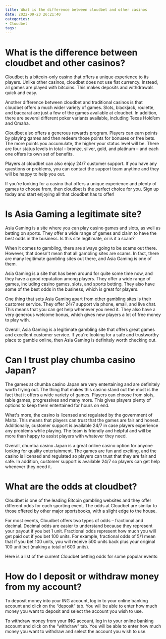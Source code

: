 ```yaml
---
title: What is the difference between cloudbet and other casinos
date: 2022-09-23 20:21:40
categories:
- Cloudbet
tags:
---
```



#  What is the difference between cloudbet and other casinos?

Cloudbet is a bitcoin-only casino that offers a unique experience to its players. Unlike other casinos, cloudbet does not use fiat currency. Instead, all games are played with bitcoins. This makes deposits and withdrawals quick and easy.

Another difference between cloudbet and traditional casinos is that cloudbet offers a much wider variety of games. Slots, blackjack, roulette, and baccarat are just a few of the games available at cloudbet. In addition, there are several different poker variants available, including Texas Hold’em and Omaha.

Cloudbet also offers a generous rewards program. Players can earn points by playing games and then redeem those points for bonuses or free bets. The more points you accumulate, the higher your status level will be. There are four status levels in total – bronze, silver, gold, and platinum – and each one offers its own set of benefits.

Players at cloudbet can also enjoy 24/7 customer support. If you have any questions or problems, you can contact the support team anytime and they will be happy to help you out.

If you’re looking for a casino that offers a unique experience and plenty of games to choose from, then cloudbet is the perfect choice for you. Sign up today and start enjoying all that cloudbet has to offer!

#  Is Asia Gaming a legitimate site? 
Asia Gaming is a site where you can play casino games and slots, as well as betting on sports. They offer a wide range of games and claim to have the best odds in the business. Is this site legitimate, or is it a scam?

When it comes to gambling, there are always going to be scams out there. However, that doesn't mean that all gambling sites are scams. In fact, there are many legitimate gambling sites out there, and Asia Gaming is one of them.

Asia Gaming is a site that has been around for quite some time now, and they have a good reputation among players. They offer a wide range of games, including casino games, slots, and sports betting. They also have some of the best odds in the business, which is great for players.

One thing that sets Asia Gaming apart from other gambling sites is their customer service. They offer 24/7 support via phone, email, and live chat. This means that you can get help whenever you need it. They also have a very generous welcome bonus, which gives new players a lot of free money to play with.

Overall, Asia Gaming is a legitimate gambling site that offers great games and excellent customer service. If you're looking for a safe and trustworthy place to gamble online, then Asia Gaming is definitely worth checking out.

#  Can I trust play chumba casino Japan? 

The games at chumba casino Japan are very entertaining and are definitely worth trying out. The thing that makes this casino stand out the most is the fact that it offers a wide variety of games. Players can choose from slots, table games, progressives and many more. This gives players plenty of options to keep them entertained for hours on end.

What's more, the casino is licensed and regulated by the government of Malta. This means that players can trust that the games are fair and honest. Additionally, customer support is available 24/7 in case players experience any problems while playing. The team is friendly and helpful and will be more than happy to assist players with whatever they need.

Overall, chumba casino Japan is a great online casino option for anyone looking for quality entertainment. The games are fun and exciting, and the casino is licensed and regulated so players can trust that they are fair and safe. In addition, customer support is available 24/7 so players can get help whenever they need it.

#  What are the odds at cloudbet? 

 Cloudbet is one of the leading Bitcoin gambling websites and they offer different odds for each sporting event. The odds at Cloudbet are similar to those offered by other major sportsbooks, with a slight edge to the house.

For most events, Cloudbet offers two types of odds – fractional and decimal. Decimal odds are easier to understand because they represent your payout if you bet 1 unit. Fractional odds represent how much you will get paid out if you bet 100 units. For example, fractional odds of 5/1 mean that if you bet 100 units, you will receive 500 units back plus your original 100 unit bet (making a total of 600 units). 

Here is a list of the current Cloudbet betting odds for some popular events:

#  How do I deposit or withdraw money from my account?

To deposit money into your ING account, log in to your online banking account and click on the “deposit” tab. You will be able to enter how much money you want to deposit and select the account you wish to use.

To withdraw money from your ING account, log in to your online banking account and click on the “withdraw” tab. You will be able to enter how much money you want to withdraw and select the account you wish to use.